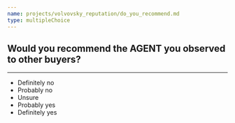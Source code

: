 ```yaml
---
name: projects/volvovsky_reputation/do_you_recommend.md
type: multipleChoice
---
```


## Would you recommend the AGENT you observed to other buyers?

---

- Definitely no
- Probably no
- Unsure
- Probably yes
- Definitely yes
